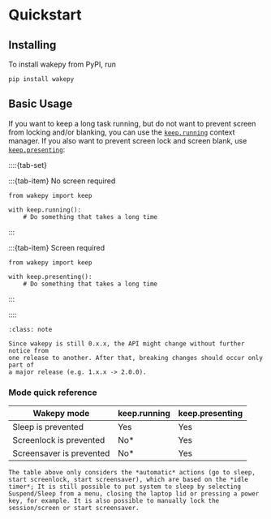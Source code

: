 # Quickstart


## Installing

To install wakepy from PyPI, run

```{code-block} text
pip install wakepy
```

## Basic Usage

If you want to keep a long task running, but do not want to prevent screen from locking and/or blanking, you can use the [`keep.running`](#keep-running-mode) context manager. If you also want to prevent screen lock and screen blank, use [`keep.presenting`](#keep-presenting-mode):


::::{tab-set}

:::{tab-item} No screen required

```{code-block} python
from wakepy import keep

with keep.running():
    # Do something that takes a long time
```

:::

:::{tab-item} Screen required

```{code-block} python
from wakepy import keep

with keep.presenting():
    # Do something that takes a long time
```

:::

::::


```{admonition} Wakepy API is still experimental 🚧
:class: note

Since wakepy is still 0.x.x, the API might change without further notice from
one release to another. After that, breaking changes should occur only part of
a major release (e.g. 1.x.x -> 2.0.0). 
```

### Mode quick reference



| Wakepy mode              | keep.running | keep.presenting |
| ------------------------ | ------------ | --------------- |
| Sleep is prevented       | Yes          | Yes             |
| Screenlock is prevented  | No*          | Yes             |
| Screensaver is prevented | No*          | Yes             |



```{note}
The table above only considers the *automatic* actions (go to sleep, start screenlock, start screensaver), which are based on the *idle timer*; It is still possible to put system to sleep by selecting Suspend/Sleep from a menu, closing the laptop lid or pressing a power key, for example. It is also possible to manually lock the session/screen or start screensaver.
```


